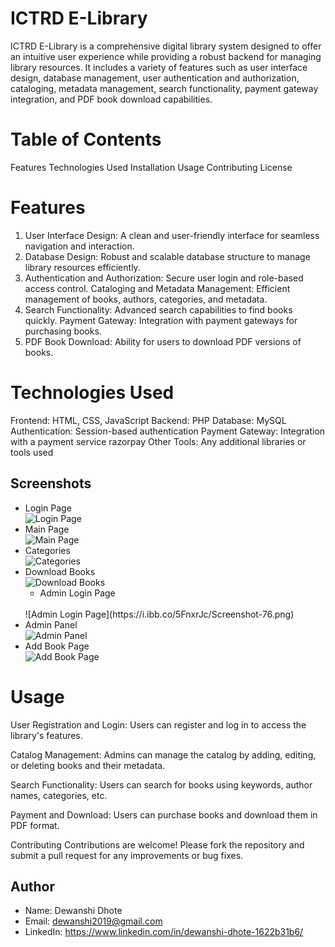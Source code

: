 # ICTRD E-Library
ICTRD E-Library is a comprehensive digital library system designed to offer an intuitive user experience while providing a robust backend for managing library resources. It includes a variety of features such as user interface design, database management, user authentication and authorization, cataloging, metadata management, search functionality, payment gateway integration, and PDF book download capabilities.

# Table of Contents
Features
Technologies Used
Installation
Usage
Contributing
License

# Features
1. User Interface Design: A clean and user-friendly interface for seamless navigation and interaction.
2. Database Design: Robust and scalable database structure to manage library resources efficiently.
3. Authentication and Authorization: Secure user login and role-based access control.
Cataloging and Metadata Management: Efficient management of books, authors, categories, and metadata.
4. Search Functionality: Advanced search capabilities to find books quickly.
Payment Gateway: Integration with payment gateways for purchasing books.
5. PDF Book Download: Ability for users to download PDF versions of books.

# Technologies Used
Frontend: HTML, CSS, JavaScript
Backend: PHP
Database: MySQL
Authentication: Session-based authentication
Payment Gateway: Integration with a payment service razorpay
Other Tools: Any additional libraries or tools used

## Screenshots

- Login Page
  <br/>
  ![Login Page](https://i.ibb.co/Wk2XFVg/Screenshot-74.png)
  <br/>
- Main Page
  <br/>
  ![Main Page](https://i.ibb.co/zF9crGw/Screenshot-67.png)
  <br/>
- Categories
  <br/>
  ![Categories](https://i.ibb.co/3SNTyrq/Screenshot-68.png)
  <br/>
- Download Books
  <br/>
  ![Download Books](https://i.ibb.co/wgg8w86/Screenshot-71.png)
  <br/>
  - Admin Login Page
  <br/>
  ![Admin Login Page](https://i.ibb.co/5FnxrJc/Screenshot-76.png)
  <br/>
- Admin Panel
  <br/>
  ![Admin Panel](https://i.ibb.co/YLFqQzb/Screenshot-78.png)
  <br/>
- Add Book Page
  <br/>
  ![Add Book Page](https://i.ibb.co/JQfS92x/Screenshot-79.png)
  <br/>


# Usage
User Registration and Login:
Users can register and log in to access the library's features.

Catalog Management:
Admins can manage the catalog by adding, editing, or deleting books and their metadata.

Search Functionality:
Users can search for books using keywords, author names, categories, etc.

Payment and Download:
Users can purchase books and download them in PDF format.

Contributing
Contributions are welcome! Please fork the repository and submit a pull request for any improvements or bug fixes.

## Author

- Name: Dewanshi Dhote
- Email: dewanshi2019@gmail.com
- LinkedIn: https://www.linkedin.com/in/dewanshi-dhote-1622b31b6/